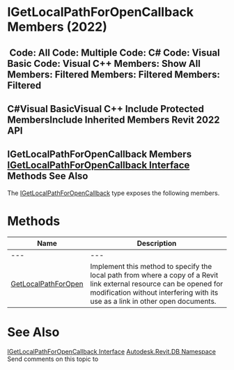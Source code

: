 # IGetLocalPathForOpenCallback Members (2022)

﻿
 Code: All Code: Multiple Code: C# Code: Visual Basic Code: Visual C++  Members: Show All Members: Filtered Members: Filtered Members: Filtered   
---  
C#Visual BasicVisual C++
Include Protected MembersInclude Inherited Members
Revit 2022 API  
---  
IGetLocalPathForOpenCallback Members  
[IGetLocalPathForOpenCallback Interface](05042f18-441f-70ef-51b9-ce84097f6ca1.md "IGetLocalPathForOpenCallback Interface") Methods See Also  
---  
The [IGetLocalPathForOpenCallback](05042f18-441f-70ef-51b9-ce84097f6ca1.md "IGetLocalPathForOpenCallback Interface") type exposes the following members.
# Methods
| Name | Description |
| --- | --- |
| --- | --- | --- |
| [GetLocalPathForOpen](9fb95df5-9a28-7f07-e1c9-1e984f9cca19.md "GetLocalPathForOpen Method") | Implement this method to specify the local path from where a copy of a Revit link external resource can be opened for modification without interfering with its use as a link in other open documents. |

# See Also
[IGetLocalPathForOpenCallback Interface](05042f18-441f-70ef-51b9-ce84097f6ca1.md "IGetLocalPathForOpenCallback Interface")
[Autodesk.Revit.DB Namespace](87546ba7-461b-c646-cbb1-2cb8f5bff8b2.md "Autodesk.Revit.DB Namespace")
Send comments on this topic to 